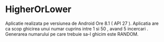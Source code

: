 # HigherOrLower

Aplicatie realizata pe versiunea de Android Ore 8.1 ( API 27 ).
Aplicatia are ca scop ghicirea unui numar cuprins intre 1 si 50 , avand 5 incercari . 
Generarea numarului pe care trebuie sa-l ghicim este RANDOM.
